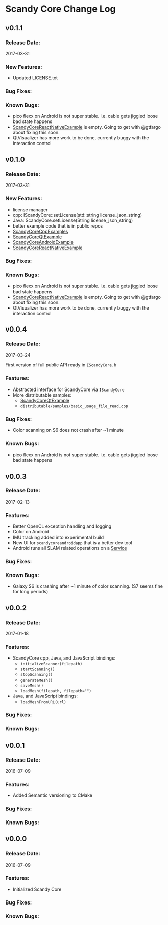 # Scandy Core Change Log
<!--- For distribution -->

## v0.1.1
### Release Date:
2017-03-31

### New Features:

* Updated LICENSE.txt

### Bug Fixes:
### Known Bugs:

* pico flexx on Android is not super stable. i.e. cable gets jiggled loose bad state happens
* [ScandyCoreReactNativeExample](http://github.com/scandy-co/ScandyCoreReactNativeExample) is empty. Going to get with @gtfargo about fixing this soon.
* QtVisualizer has more work to be done, currently buggy with the interaction control

## v0.1.0
### Release Date:
2017-03-31

### New Features:

* license manager
* cpp: IScandyCore::setLicense(std::string license_json_string)
* Java: ScandyCore.setLicense(String license_json_string)
* better example code that is in public repos
* [ScandyCoreCppExamples](http://github.com/scandy-co/ScandyCoreCppExamples)
* [ScandyCoreQtExample](http://github.com/scandy-co/ScandyCoreQtExample)
* [ScandyCoreAndroidExample](http://github.com/scandy-co/ScandyCoreAndroidExample)
* [ScandyCoreReactNativeExample](http://github.com/scandy-co/ScandyCoreReactNativeExample)


### Bug Fixes:
### Known Bugs:

* pico flexx on Android is not super stable. i.e. cable gets jiggled loose bad state happens
* [ScandyCoreReactNativeExample](http://github.com/scandy-co/ScandyCoreReactNativeExample) is empty. Going to get with @gtfargo about fixing this soon.
* QtVisualizer has more work to be done, currently buggy with the interaction control

## v0.0.4
### Release Date:
2017-03-24

First version of full public API ready in `IScandyCore.h`

### Features:

* Abstracted interface for ScandyCore via `IScandyCore`
* More distributable samples:
  * [ScandyCoreQtExample](https://github.com/Scandy-co/ScandyCoreQtExample)
  * `distributable/samples/basic_usage_file_read.cpp`

### Bug Fixes:

* Color scanning on S6 does not crash after ~1 minute

### Known Bugs:

* pico flexx on Android is not super stable. i.e. cable gets jiggled loose bad state happens

## v0.0.3
### Release Date:
2017-02-13

### Features:

* Better OpenCL exception handling and logging
* Color on Android
* IMU tracking added into experimental build
* New UI for `scandycoreandroidapp` that is a better dev tool
* Android runs all SLAM related operations on a [Service](https://developer.android.com/reference/android/app/Service.html)

### Bug Fixes:
### Known Bugs:

* Galaxy S6 is crashing after ~1 minute of color scanning. (S7 seems fine for long periods)

## v0.0.2
### Release Date:
2017-01-18
### Features:

* ScandyCore cpp, Java, and JavaScript bindings:
    * `initializeScanner(filepath)`
    * `startScanning()`
    * `stopScanning()`
    * `generateMesh()`
    * `saveMesh()`
    * `loadMesh(filepath, filepath="")`
* Java, and JavaScript bindings:
    * `loadMeshFromURL(url)`

### Bug Fixes:
### Known Bugs:


## v0.0.1
### Release Date:
2016-07-09

### Features:

* Added Semantic versioning to CMake

### Bug Fixes:
### Known Bugs:

## v0.0.0
### Release Date:
2016-07-09

### Features:

* Initialized Scandy Core

### Bug Fixes:
### Known Bugs:
